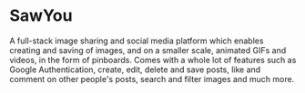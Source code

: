 # SawYou
A full-stack image sharing and social media platform which enables creating and saving of images, and on a smaller scale, animated GIFs and videos, in the form of pinboards. Comes with a whole lot of features such as Google Authentication, create, edit, delete and save posts, like and comment on other people's posts, search and filter images and much more.
